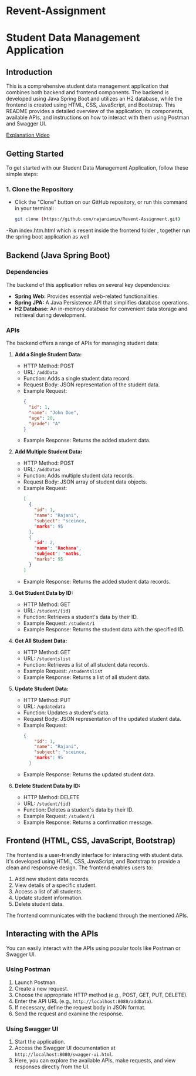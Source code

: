 # Revent-Assignment

# Student Data Management Application

## Introduction

This is a comprehensive student data management application that combines both backend and frontend components. The backend is developed using Java Spring Boot and utilizes an H2 database, while the frontend is created using HTML, CSS, JavaScript, and Bootstrap. This README provides a detailed overview of the application, its components, available APIs, and instructions on how to interact with them using Postman and Swagger UI.

[Explanation Video](https://drive.google.com/file/d/1FAO9bripymO_uG27VrsdU9239kb0ePQg/view?usp=sharing)

## Getting Started

To get started with our Student Data Management Application, follow these simple steps:

### 1. Clone the Repository

- Click the "Clone" button on our GitHub repository, or run this command in your terminal:
  ```bash
  git clone (https://github.com/rajaniamin/Revent-Assignment.git)
-Run index.htm.html which is resent inside the frontend folder , together run the spring boot application as well

## Backend (Java Spring Boot)

### Dependencies

The backend of this application relies on several key dependencies:

- **Spring Web:** Provides essential web-related functionalities.
- **Spring JPA:** A Java Persistence API that simplifies database operations.
- **H2 Database:** An in-memory database for convenient data storage and retrieval during development.

### APIs

The backend offers a range of APIs for managing student data:

1. **Add a Single Student Data:**
   - HTTP Method: POST
   - URL: `/addData`
   - Function: Adds a single student data record.
   - Request Body: JSON representation of the student data.
   - Example Request:
     ```json
     {
       "id": 1,
       "name": "John Doe",
       "age": 20,
       "grade": "A"
     }
     ```
   - Example Response: Returns the added student data.

2. **Add Multiple Student Data:**
   - HTTP Method: POST
   - URL: `/addDatas`
   - Function: Adds multiple student data records.
   - Request Body: JSON array of student data objects.
   - Example Request:
     ```json
     [
       {
         "id": 1,
         "name": "Rajani",
         "subject": "sceince,
         "marks": 95
       },
       {
         "id": 2,
         "name": "Rachana",
         "subject": "maths,
         "marks": 95
       }
     ]
     ```
   - Example Response: Returns the added student data records.

3. **Get Student Data by ID:**
   - HTTP Method: GET
   - URL: `/student/{id}`
   - Function: Retrieves a student's data by their ID.
   - Example Request: `/student/1`
   - Example Response: Returns the student data with the specified ID.

4. **Get All Student Data:**
   - HTTP Method: GET
   - URL: `/studentslist`
   - Function: Retrieves a list of all student data records.
   - Example Request: `/studentslist`
   - Example Response: Returns a list of all student data.

5. **Update Student Data:**
   - HTTP Method: PUT
   - URL: `/updatedata`
   - Function: Updates a student's data.
   - Request Body: JSON representation of the updated student data.
   - Example Request:
     ```json
     {
         "id": 1,
         "name": "Rajani",
         "subject": "sceince,
         "marks": 95
       }
     ```
   - Example Response: Returns the updated student data.

6. **Delete Student Data by ID:**
   - HTTP Method: DELETE
   - URL: `/student/{id}`
   - Function: Deletes a student's data by their ID.
   - Example Request: `/student/1`
   - Example Response: Returns a confirmation message.

## Frontend (HTML, CSS, JavaScript, Bootstrap)

The frontend is a user-friendly interface for interacting with student data. It's developed using HTML, CSS, JavaScript, and Bootstrap to provide a clean and responsive design. The frontend enables users to:

1. Add new student data records.
2. View details of a specific student.
3. Access a list of all students.
4. Update student information.
5. Delete student data.

The frontend communicates with the backend through the mentioned APIs.

## Interacting with the APIs

You can easily interact with the APIs using popular tools like Postman or Swagger UI.

### Using Postman

1. Launch Postman.
2. Create a new request.
3. Choose the appropriate HTTP method (e.g., POST, GET, PUT, DELETE).
4. Enter the API URL (e.g., `http://localhost:8080/addData`).
5. If necessary, define the request body in JSON format.
6. Send the request and examine the response.

### Using Swagger UI

1. Start the application.
2. Access the Swagger UI documentation at `http://localhost:8080/swagger-ui.html`.
3. Here, you can explore the available APIs, make requests, and view responses directly from the UI.

